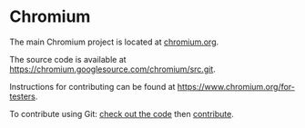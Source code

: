 # Chromium #

The main Chromium project is located at [chromium.org](https://www.chromium.org/).

The source code is available at <https://chromium.googlesource.com/chromium/src.git>.

Instructions for contributing can be found at <https://www.chromium.org/for-testers>.

To contribute using Git: [check out the code](https://www.chromium.org/developers/how-tos/get-the-code) then [contribute](https://www.chromium.org/developers/contributing-code).
